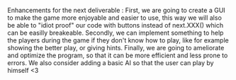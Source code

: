 Enhancements for the next deliverable : 
First, we are going to create a GUI to make the game more enjoyable and easier to use, this way we will also be able to "idiot proof" our code with buttons instead of next.XXX() which can be easilly breakeable.
 Secondly, we can implement something to help the players during the game if they don't know how to play, like for example showing the better play, or giving hints.
 Finally, we are going to ameliorate and optimize the program, so that it can be more efficient and less prone to errors.
We also consider adding a basic AI so that the user can play by himself
<3